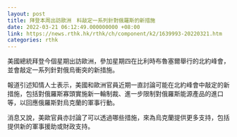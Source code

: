 ```yaml
---
layout: post
title: 拜登本周出訪歐洲　料敲定一系列針對俄羅斯的新措施
date: 2022-03-21 06:12:49.000000000 +08:00
link: https://news.rthk.hk/rthk/ch/component/k2/1639993-20220321.htm
categories: rthk
---
```


美國總統拜登今個星期出訪歐洲，參加星期四在比利時布魯塞爾舉行的北約峰會，並會敲定一系列針對俄烏衝突的新措施。

報道引述知情人士表示，美國和歐洲官員近期一直討論可能在北約峰會中敲定的新措施，包括對俄羅斯寡頭實施新一輪制裁、進一步限制對俄羅斯能源產品的進口等，以回應俄羅斯對烏克蘭的軍事行動。

消息又說，美歐官員亦討論了可以透過哪些措施，來為烏克蘭提供更多支持，包括提供新的軍事援助或財政支持。
